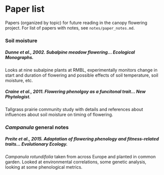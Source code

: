 # Paper list

Papers (organized by topic) for future reading in the canopy flowering project. For list of papers with notes, see `notes/paper_notes.md`.

### Soil moisture

##### Dunne et al., 2002. Subalpine meadow flowering... Ecological Monographs.

Looks at nine subalpine plants at RMBL, experimentally monitors change in start and duration of flowering and possible effects of soil temperature, soil moisture, etc.

##### Craine et al., 2011. Flowering phenolgoy as a funcitonal trait... New Phytologist.

Tallgrass prairie community study with details and references about influences about soil moisture on timing of flowering.

### *Campanula* general notes

##### Preite et al., 2015. Adaptation of flowering phenology and fitness-related traits... Evolutionary Ecology.

*Campanula rotundifolia* taken from across Europe and planted in common garden. Looked at environmental correlations, some genetic analysis, looking at some phenological metrics.

